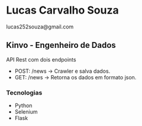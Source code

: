 # Lucas Carvalho Souza
<p>lucas252souza@gmail.com</p>

## Kinvo - Engenheiro de Dados

API Rest com dois endpoints

<ul>
    <li>POST: /news -> Crawler e salva dados.</li>
    <li>GET: /news -> Retorna os dados em formato json.</li>
</ul>

### Tecnologias

<ul>
    <li>Python</li>
    <li>Selenium</li>
    <li>Flask</li>
</ul>